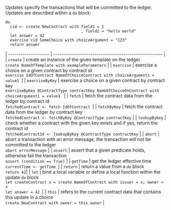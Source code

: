 Updates specify the transactions that will be committed to the ledger. Updates are described within
a `do` block:

```
do
  cid <- create NewContract with field1 = 1
                                 , field2 = "hello world"
  let answer = 42
  exercise cid SomeChoice with choiceArgument = "123"
  return answer
```


| -------------------- | ----------------------------------------------------- |
| `create` | create an instance of the given template on the ledger <br> `create NameOfTemplate with exampleParameters` |
| `exercise` | exercise a choice on a given contract by contract id <br> `exercise IdOfContract NameOfChoiceContract with choiceArgument1 = value1 `|
| `exerciseByKey` | exercise a choice on a given contract by contract key <br> `exerciseByKey @ContractType contractKey NameOfChoiceOnContract with choiceArgument1 = value1 ` |
| `fetch` | fetch the contract data from the ledger by contract id <br> `fetchedContract <- fetch IdOfContract `|
| `fetchByKey` | fetch the contract data from the ledger by contract key <br> `fetchedContract <- fetchByKey @ContractType contractKey` |
| `lookupByKey` | check whether a contract with the given key exists and if yes, return the contract id <br> `fetchedContractId <- lookupByKey @ContractType contractKey` |
| `abort` | abort a transaction with an error message, the transaction will not be committed to the ledger <br> `abort errorMessage` |
| `assert` | assert that a given predicate holds, otherwise fail the transaction <br> `assert (condition == True)` |
| `getTime` | get the ledger effective time <br> `currentTime <- getTime `|
| `return` | return a value from a `do` block <br> `return 42`|
| `let` | bind a local variable or define a local function within the update `do` block <br> `let createContract x = create NameOfContract with issuer = x; owner = x` <br> `let answer = 42 `|
| `this` | refers to the current contract data that contains this update in a choice <br> `create NewContract with owner = this.owner` |
